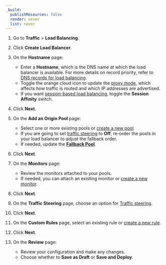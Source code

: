 ```yaml
---
_build:
  publishResources: false
  render: never
  list: never
---
```

1. Go to **Traffic** > **Load Balancing**.
1. Click **Create Load Balancer**.
1. On the **Hostname** page:

   - Enter a **Hostname**, which is the DNS name at which the load balancer is available. For more details on record priority, refer to [DNS records for load balancing](/reference/dns-records).
   - Toggle the orange cloud icon to update the [proxy mode](/understand-basics/proxy-modes), which affects how traffic is routed and which IP addresses are advertised.
   - If you want [session-based load balancing](/understand-basics/session-affinity), toggle the **Session Affinity** switch.

1. Click **Next**.
1. On the **Add an Origin Pool** page:

   - Select one or more existing pools or [create a new pool](/how-to/create-pool#via-the-dashboard).
   - If you are going to set [traffic steering](/understand-basics/traffic-steering) to **Off**, re-order the pools in your load balancer to adjust the fallback order.
   - If needed, update the [**Fallback Pool**](/understand-basics/health-details#fallback-pools).

1. Click **Next**.
1. On the **Monitors** page:
   - Review the monitors attached to your pools.
   - If needed, you can attach an existing monitor or [create a new monitor](/how-to/create-monitor#via-the-dashboard).
1. Click **Next**.
1. On the **Traffic Steering** page, choose an option for [Traffic steering](/understand-basics/traffic-steering/).
1. Click **Next**.
1. On the **Custom Rules** page, select an existing rule or [create a new rule](/additional-options/load-balancing-rules).
1. Click **Next**.
1. On the **Review** page:
   - Review your configuration and make any changes.
   - Choose whether to **Save as Draft** or **Save and Deploy**.
